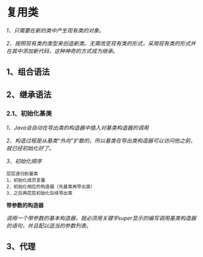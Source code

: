 # 复用类 #

*1、只需要在新的类中产生现有类的对象。*

*2、按照现有类的类型来创造新类。无需改变现有类的形式，采用现有类的形式并在其中添加新代码，这种神奇的方式成为继承。*

## 1、组合语法 ##

## 2、继承语法 ##

### 2.1、初始化基类 ###
*1、Java会自动在导出类的构造器中插入对基类构造器的调用*

*2、构造过程是从基类“外向”扩散的，所以基类在导出类构造器可以访问他之前，就已经初始化好了。*

*3、初始化顺序*

    层层递归到基类
    1、初始化成员变量
    2、初始化相应的构造器（先基类再导出类）
    3、之后再层层初始化后续导出类


**带参数的构造器**

*调用一个带参数的基本构造器，就必须用关键字super显示的编写调用基类构造器的语句，并且配以适当的参数列表。*


## 3、代理 ##

    